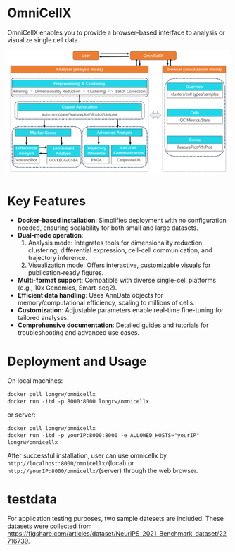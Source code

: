 # OmniCellX
OmniCellX enables you to provide a browser-based interface to analysis or visualize single cell data.

<img src="./overview.png" alt="overview" width="800" />

# Key Features
<ul>
  <li><b>Docker-based installation</b>: Simplifies deployment with no configuration needed, ensuring scalability for both small and large datasets.</li>
  <li><b>Dual-mode operation</b>:<ol><li>Analysis mode: Integrates tools for dimensionality reduction, clustering, differential expression, cell-cell communication, and trajectory inference.</li><li>Visualization mode: Offers interactive, customizable visuals for publication-ready figures.</li></ol></li>
  <li><b>Multi-format support</b>: Compatible with diverse single-cell platforms (e.g., 10x Genomics, Smart-seq2).</li>
  <li><b>Efficient data handling</b>: Uses AnnData objects for memory/computational efficiency, scaling to millions of cells.</li>
  <li><b>Customization</b>: Adjustable parameters enable real-time fine-tuning for tailored analyses.</li>
  <li><b>Comprehensive documentation</b>: Detailed guides and tutorials for troubleshooting and advanced use cases.</li>
</ul>

# Deployment and Usage
On local machines:
```
docker pull longrw/omnicellx
docker run -itd -p 8000:8000 longrw/omnicellx
```
or server:
```
docker pull longrw/omnicellx
docker run -itd -p yourIP:8000:8000 -e ALLOWED_HOSTS="yourIP" longrw/omnicellx
```
After successful installation, user can use omnicellx by `http://localhost:8000/omnicellx/`(local) or `http://yourIP:8000/omnicellx/`(server) through the web browser.

# testdata
For application testing purposes, two sample datesets are included. These datasets were collected from https://figshare.com/articles/dataset/NeurIPS_2021_Benchmark_dataset/22716739.
